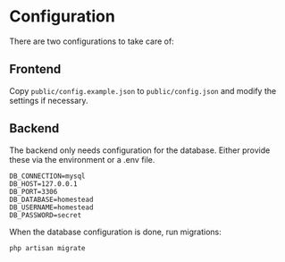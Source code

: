 # Configuration

There are two configurations to take care of:

## Frontend

Copy `public/config.example.json` to `public/config.json` and modify the settings if necessary.

## Backend

The backend only needs configuration for the database. Either provide these via the environment or a .env file.

```
DB_CONNECTION=mysql
DB_HOST=127.0.0.1
DB_PORT=3306
DB_DATABASE=homestead
DB_USERNAME=homestead
DB_PASSWORD=secret
```

When the database configuration is done, run migrations:

```
php artisan migrate
```

